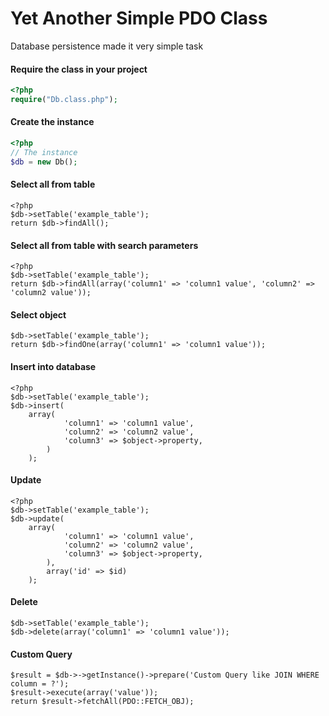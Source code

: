 # Yet Another Simple PDO Class
Database persistence made it very simple task

#### Require the class in your project
```php
<?php
require("Db.class.php");
```
#### Create the instance
```php
<?php
// The instance
$db = new Db();
```
#### Select all from table
```
<?php
$db->setTable('example_table');
return $db->findAll();
```
#### Select all from table with search parameters
```
<?php
$db->setTable('example_table');
return $db->findAll(array('column1' => 'column1 value', 'column2' => 'column2 value'));
```
#### Select object
```
$db->setTable('example_table');
return $db->findOne(array('column1' => 'column1 value'));
```
#### Insert into database
```
<?php
$db->setTable('example_table');
$db->insert(
    array(
            'column1' => 'column1 value',
            'column2' => 'column2 value',
            'column3' => $object->property,
        )
    );
```
#### Update
```
<?php
$db->setTable('example_table');
$db->update(
    array(
            'column1' => 'column1 value',
            'column2' => 'column2 value',
            'column3' => $object->property,
        ),
        array('id' => $id)
    );
```
#### Delete
```
$db->setTable('example_table');
$db->delete(array('column1' => 'column1 value'));
```
#### Custom Query
```
$result = $db->->getInstance()->prepare('Custom Query like JOIN WHERE column = ?');
$result->execute(array('value'));
return $result->fetchAll(PDO::FETCH_OBJ);
```